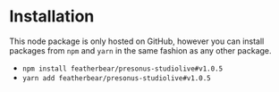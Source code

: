 # Installation

This node package is only hosted on GitHub, however you can install packages from `npm` and `yarn` in the same fashion as any other package.

* `npm install featherbear/presonus-studiolive#v1.0.5`
* `yarn add featherbear/presonus-studiolive#v1.0.5`

